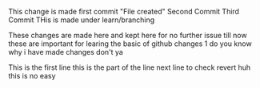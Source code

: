 This change is made first commit "File created"
Second Commit
Third Commit
THis is made under learn/branching

<!-- Now i am in the learn/branching -->
These changes are made here and kept here for no further issue till now
these are important for learing the basic of github
changes 1 do you know why
i have made changes don't ya

<!-- Now revert practice -->
This is the first line
this is the part of the line
next line to check revert huh
this is no easy
